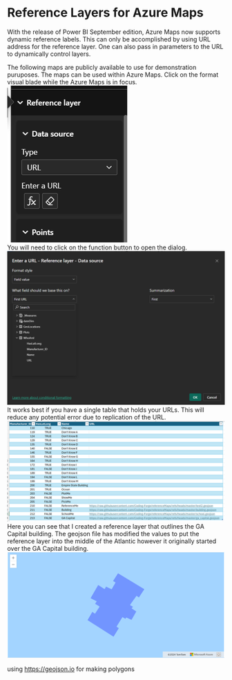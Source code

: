 # Reference Layers for Azure Maps  

With the release of Power BI September edition, Azure Maps now supports dynamic reference labels. This can only be accomplished by using URL address for the reference layer. One can also pass in parameters to the URL to dynamically control layers.  

The following maps are publicly available to use for demonstration puruposes. The maps can be used within Azure Maps. Click on the format visual blade while the Azure Maps is in focus.  
![Reference Layers](./images/ReferenceLayers.png)  
You will need to click on the function button to open the dialog.  
![Reference Dialog](./images/ReferenceDialog.png)  
It works best if you have a single table that holds your URLs. This will reduce any potential error due to replication of the URL.  
![Base Table wih URL](./images/BaseTable.png)  
Here you can see that I created a reference layer that outlines the GA Capital building. The geojson file has modified the values to put the reference layer into the middle of the Atlantic however it originally started over the GA Capital building.  
![GA Capital Building](./images/GA_Capital.png)  

using https://geojson.io for making polygons  
